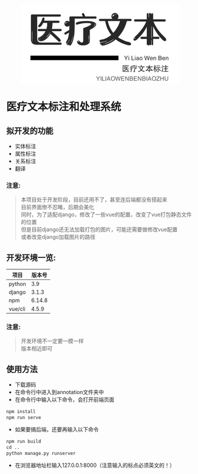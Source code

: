 
<div align="center">
<img src="./logo.png">
</div>

# 医疗文本标注和处理系统
## 拟开发的功能
* 实体标注  
* 属性标注
* 关系标注
* 翻译

### 注意:  
>  本项目处于开发阶段，目前还用不了，甚至连后端都没有搭起来  
> 目前界面惨不忍睹，后期会美化  
> 同时，为了适配django，修改了一些vue的配置，改变了vue打包静态文件的位置  
> 但是目前django还无法加载打包的图片，可能还需要做修改vue配置  
> 或者改变django加载图片的路径


## 开发环境一览:

| 项目 | 版本号 |
| ----| ----|
|python |3.9|
|django|3.1.3|
| npm|6.14.8|
| vue/cli| 4.5.9|  



### 注意:  
> 开发环境不一定要一模一样  
> 版本相近即可

## 使用方法
* 下载源码
* 在命令行中进入到annotation文件夹中
* 在命令行中输入以下命令，会打开前端页面
```
npm install
npm run serve
```
* 如果要搞后端，还要再输入以下命令
```
npm run build
cd ..
python manage.py runserver
```
* 在浏览器地址栏输入127.0.0.1:8000（注意输入的标点必须英文的！）